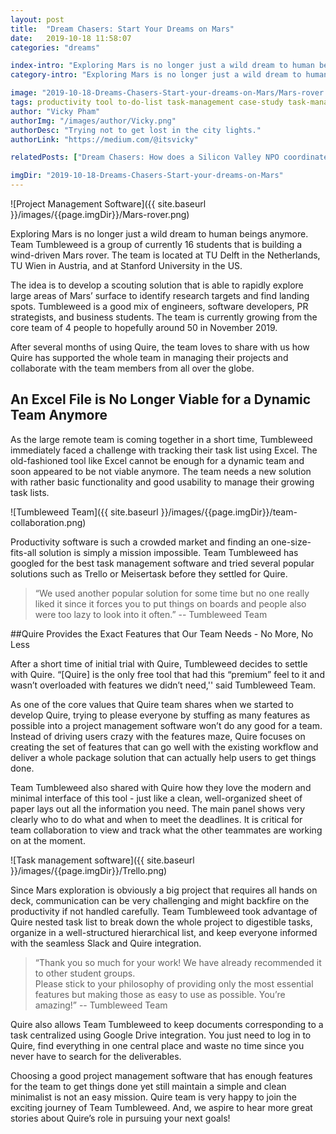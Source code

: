 ```yaml
---
layout: post
title:  "Dream Chasers: Start Your Dreams on Mars"
date:   2019-10-18 11:58:07
categories: "dreams"

index-intro: "Exploring Mars is no longer just a wild dream to human beings anymore. Team Tumbleweed is a group of currently 16 students that is building a wind-driven Mars rover. The team is located at TU Delft in the Netherlands, TU Wien in Austria, and at Stanford University in the US."
category-intro: "Exploring Mars is no longer just a wild dream to human beings anymore. Team Tumbleweed is a group of currently 16 students that is building a wind-driven Mars rover. The team is located at TU Delft in the Netherlands, TU Wien in Austria, and at Stanford University in the US."

image: "2019-10-18-Dreams-Chasers-Start-your-dreams-on-Mars/Mars-rover.png"
tags: productivity tool to-do-list task-management case-study task-management-software project-management-software Quire Trello Kanban-board
author: "Vicky Pham"
authorImg: "/images/author/Vicky.png"
authorDesc: "Trying not to get lost in the city lights."
authorLink: "https://medium.com/@itsvicky"

relatedPosts: ["Dream Chasers: How does a Silicon Valley NPO coordinate with 400 volunteers?", "Dream Chasers: Building a dream school together in Austria", "Dream Chasers: Making a Safer and Cleaner Space Environment"]

imgDir: "2019-10-18-Dreams-Chasers-Start-your-dreams-on-Mars"
---
```


![Project Management Software]({{ site.baseurl }}/images/{{page.imgDir}}/Mars-rover.png)

Exploring Mars is no longer just a wild dream to human beings anymore. Team Tumbleweed is a group of currently 16 students that is building a wind-driven Mars rover. The team is located at TU Delft in the Netherlands, TU Wien in Austria, and at Stanford University in the US. 

The idea is to develop a scouting solution that is able to rapidly explore large areas of Mars’ surface to identify research targets and find landing spots. Tumbleweed is a good mix of engineers, software developers, PR strategists, and business students. The team is currently growing from the core team of 4 people to hopefully around 50 in November 2019.

After several months of using Quire, the team loves to share with us how Quire has supported the whole team in managing their projects and collaborate with the team members from all over the globe.

## An Excel File is No Longer Viable for a Dynamic Team Anymore

As the large remote team is coming together in a short time, Tumbleweed immediately faced a challenge with tracking their task list using Excel. The old-fashioned tool like Excel cannot be enough for a dynamic team and soon appeared to be not viable anymore. The team needs a new solution with rather basic functionality and good usability to manage their growing task lists. 

![Tumbleweed Team]({{ site.baseurl }}/images/{{page.imgDir}}/team-collaboration.png)

Productivity software is such a crowded market and finding an one-size-fits-all solution is simply a mission impossible. Team Tumbleweed has googled for the best task management software and tried several popular solutions such as Trello or Meisertask before they settled for Quire.

>“We used another popular solution for some time but no one really liked it since it forces you to put things on boards and people also were too lazy to look into it often.” -- Tumbleweed Team<br>

##Quire Provides the Exact Features that Our Team Needs - No More, No Less

After a short time of initial trial with Quire, Tumbleweed decides to settle with Quire. “[Quire] is the only free tool that had this “premium” feel to it and wasn’t overloaded with features we didn’t need,'' said Tumbleweed Team.

As one of the core values that Quire team shares when we started to develop Quire, trying to please everyone by stuffing as many features as possible into a project management software won’t do any good for a team. Instead of driving users crazy with the features maze, Quire focuses on creating the set of features that can go well with the existing workflow and deliver a whole package solution that can actually help users to get things done.

Team Tumbleweed also shared with Quire how they love the modern and minimal interface of this tool - just like a clean, well-organized sheet of paper lays out all the information you need. The main panel shows very clearly who to do what and when to meet the deadlines. It is critical for team collaboration to view and track what the other teammates are working on at the moment. 

![Task management software]({{ site.baseurl }}/images/{{page.imgDir}}/Trello.png)

Since Mars exploration is obviously a big project that requires all hands on deck, communication can be very challenging and might backfire on the productivity if not handled carefully. Team Tumbleweed took advantage of Quire nested task list to break down the whole project to digestible tasks, organize in a well-structured hierarchical list, and keep everyone informed with the seamless Slack and Quire integration. 

>“Thank you so much for your work! We have already recommended it to other student groups.<br>
>Please stick to your philosophy of providing only the most essential features but making those as easy to use as possible. You’re amazing!” -- Tumbleweed Team<br>

Quire also allows Team Tumbleweed to keep documents corresponding to a task centralized using Google Drive integration. You just need to log in to Quire, find everything in one central place and waste no time since you never have to search for the deliverables.

Choosing a good project management software that has enough features for the team to get things done yet still maintain a simple and clean minimalist is not an easy mission. Quire team is very happy to join the exciting journey of Team Tumbleweed.  And, we aspire to hear more great stories about Quire’s role in pursuing your next goals!




[jekyll]:      http://jekyllrb.com
[jekyll-gh]:   https://github.com/jekyll/jekyll
[jekyll-help]: https://github.com/jekyll/jekyll-help